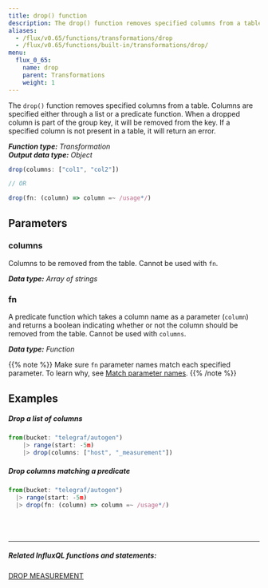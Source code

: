 ```yaml
---
title: drop() function
description: The drop() function removes specified columns from a table.
aliases:
  - /flux/v0.65/functions/transformations/drop
  - /flux/v0.65/functions/built-in/transformations/drop/
menu:
  flux_0_65:
    name: drop
    parent: Transformations
    weight: 1
---
```


The `drop()` function removes specified columns from a table.
Columns are specified either through a list or a predicate function.
When a dropped column is part of the group key, it will be removed from the key.
If a specified column is not present in a table, it will return an error.

_**Function type:** Transformation_  
_**Output data type:** Object_

```js
drop(columns: ["col1", "col2"])

// OR

drop(fn: (column) => column =~ /usage*/)
```

## Parameters

### columns
Columns to be removed from the table.
Cannot be used with `fn`.

_**Data type:** Array of strings_

### fn
A predicate function which takes a column name as a parameter (`column`) and returns
a boolean indicating whether or not the column should be removed from the table.
Cannot be used with `columns`.

_**Data type:** Function_

{{% note %}}
Make sure `fn` parameter names match each specified parameter.
To learn why, see [Match parameter names](/flux/v0.65/language/data-model/#match-parameter-names).
{{% /note %}}

## Examples

##### Drop a list of columns
```js
from(bucket: "telegraf/autogen")
	|> range(start: -5m)
	|> drop(columns: ["host", "_measurement"])
```

##### Drop columns matching a predicate
```js
from(bucket: "telegraf/autogen")
  |> range(start: -5m)
  |> drop(fn: (column) => column =~ /usage*/)
```

<hr style="margin-top:4rem"/>

##### Related InfluxQL functions and statements:
[DROP MEASUREMENT](/influxdb/latest/query_language/database_management/#delete-measurements-with-drop-measurement)
